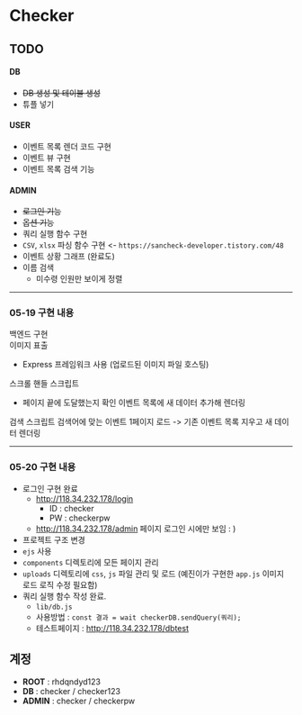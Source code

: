 # Checker

## TODO

#### DB

- ~~DB 생성 및 테이블 생성~~
- 튜플 넣기

#### USER

- 이벤트 목록 렌더 코드 구현
- 이벤트 뷰 구현
- 이벤트 목록 검색 기능

#### ADMIN

- ~~로그인 기능~~
- ~~옵션 기능~~
- 쿼리 실행 함수 구현
- `CSV`, `xlsx` 파싱 함수 구현 <- `https://sancheck-developer.tistory.com/48` 
- 이벤트 상황 그래프 (완료도)
- 이름 검색
  - 미수령 인원만 보이게 정렬


----
### 05-19 구현 내용    
백엔드 구현 <br>
이미지 표출
- Express 프레임워크 사용 (업로드된 이미지 파일 호스팅)

스크롤 핸들 스크립트
- 페이지 끝에 도달했는지 확인
이벤트 목록에 새 데이터 추가해 렌더링

검색 스크립트
검색어에 맞는 이벤트 1페이지 로드
-> 기존 이벤트 목록 지우고 새 데이터 렌더링



----
### 05-20 구현 내용

- 로그인 구현 완료
  - http://118.34.232.178/login
    - ID : checker
    - PW : checkerpw
  - http://118.34.232.178/admin 페이지 로그인 시에만 보임 : )
-  프로젝트 구조 변경
  - `ejs` 사용
  - `components` 디렉토리에 모든 페이지 관리
  - `uploads` 디렉토리에 `css`, `js` 파일 관리 및 로드 (예진이가 구현한 `app.js` 이미지 로드 로직 수정 필요함)
- 쿼리 실행 함수 작성 완료.
  - `lib/db.js`
  - 사용방법 : `const 결과 = wait checkerDB.sendQuery(쿼리);`
  - 테스트페이지 : http://118.34.232.178/dbtest




## 계정
- **ROOT** : rhdqndyd123
- **DB** : checker / checker123
- **ADMIN** : checker / checkerpw